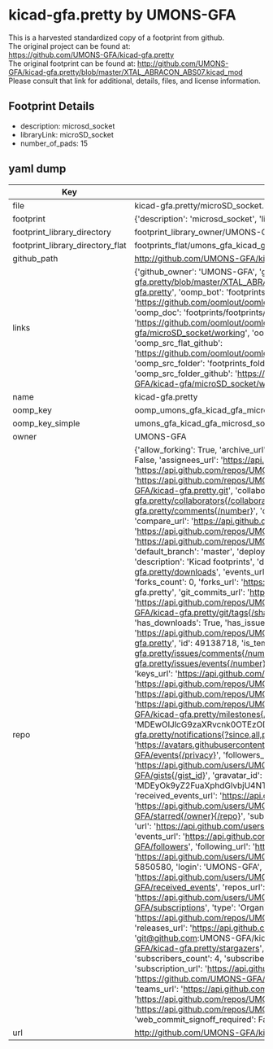 # kicad-gfa.pretty by UMONS-GFA  
This is a harvested standardized copy of a footprint from github.  
The original project can be found at:  
https://github.com/UMONS-GFA/kicad-gfa.pretty  
The original footprint can be found at:
http://github.com/UMONS-GFA/kicad-gfa.pretty/blob/master/XTAL_ABRACON_ABS07.kicad_mod
Please consult that link for additional, details, files, and license information.  
## Footprint Details
* description: microsd_socket  
* libraryLink: microSD_socket  
* number_of_pads: 15  
## yaml dump  
| Key | Value |  
| --- | --- |  
| file | kicad-gfa.pretty/microSD_socket.kicad_mod |  
| footprint | {'description': 'microsd_socket', 'libraryLink': 'microSD_socket', 'number_of_pads': 15} |  
| footprint_library_directory | footprint_library_owner/UMONS-GFA_kicad-gfa.pretty |  
| footprint_library_directory_flat | footprints_flat/umons_gfa_kicad_gfa_microsd_socket/working |  
| github_path | http://github.com/UMONS-GFA/kicad-gfa.pretty/blob/master/microSD_socket.kicad_mod |  
| links | {'github_owner': 'UMONS-GFA', 'github_repo_name': 'kicad-gfa.pretty', 'github_src': 'http://github.com/UMONS-GFA/kicad-gfa.pretty/blob/master/XTAL_ABRACON_ABS07.kicad_mod', 'github_src_repo': 'https://github.com/UMONS-GFA/kicad-gfa.pretty', 'oomp_bot': 'footprints/umons_gfa_kicad_gfa_microsd_socket/working', 'oomp_bot_github': 'https://github.com/oomlout/oomlout_oomp_footprint_bot/tree/main/footprints/umons_gfa_kicad_gfa_microsd_socket/working', 'oomp_doc': 'footprints/footprints/UMONS-GFA/kicad-gfa/microSD_socket/working/', 'oomp_doc_github': 'https://github.com/oomlout/oomlout_oomp_footprint_doc/tree/main/footprints/footprints/UMONS-GFA/kicad-gfa/microSD_socket/working', 'oomp_src_flat': 'footprints_flat/footprints_flat/umons_gfa_kicad_gfa_microsd_socket/working', 'oomp_src_flat_github': 'https://github.com/oomlout/oomlout_oomp_footprint_src/tree/main/footprints_flat/umons_gfa_kicad_gfa_microsd_socket/working', 'oomp_src_folder': 'footprints_folder/footprints_folder/UMONS-GFA/kicad-gfa/microSD_socket/working', 'oomp_src_folder_github': 'https://github.com/oomlout/oomlout_oomp_footprint_src/tree/main/footprints_folder/UMONS-GFA/kicad-gfa/microSD_socket/working'} |  
| name | kicad-gfa.pretty |  
| oomp_key | oomp_umons_gfa_kicad_gfa_microsd_socket |  
| oomp_key_simple | umons_gfa_kicad_gfa_microsd_socket |  
| owner | UMONS-GFA |  
| repo | {'allow_forking': True, 'archive_url': 'https://api.github.com/repos/UMONS-GFA/kicad-gfa.pretty/{archive_format}{/ref}', 'archived': False, 'assignees_url': 'https://api.github.com/repos/UMONS-GFA/kicad-gfa.pretty/assignees{/user}', 'blobs_url': 'https://api.github.com/repos/UMONS-GFA/kicad-gfa.pretty/git/blobs{/sha}', 'branches_url': 'https://api.github.com/repos/UMONS-GFA/kicad-gfa.pretty/branches{/branch}', 'clone_url': 'https://github.com/UMONS-GFA/kicad-gfa.pretty.git', 'collaborators_url': 'https://api.github.com/repos/UMONS-GFA/kicad-gfa.pretty/collaborators{/collaborator}', 'comments_url': 'https://api.github.com/repos/UMONS-GFA/kicad-gfa.pretty/comments{/number}', 'commits_url': 'https://api.github.com/repos/UMONS-GFA/kicad-gfa.pretty/commits{/sha}', 'compare_url': 'https://api.github.com/repos/UMONS-GFA/kicad-gfa.pretty/compare/{base}...{head}', 'contents_url': 'https://api.github.com/repos/UMONS-GFA/kicad-gfa.pretty/contents/{+path}', 'contributors_url': 'https://api.github.com/repos/UMONS-GFA/kicad-gfa.pretty/contributors', 'created_at': '2016-01-06T14:04:48Z', 'default_branch': 'master', 'deployments_url': 'https://api.github.com/repos/UMONS-GFA/kicad-gfa.pretty/deployments', 'description': 'Kicad footprints', 'disabled': False, 'downloads_url': 'https://api.github.com/repos/UMONS-GFA/kicad-gfa.pretty/downloads', 'events_url': 'https://api.github.com/repos/UMONS-GFA/kicad-gfa.pretty/events', 'fork': False, 'forks': 0, 'forks_count': 0, 'forks_url': 'https://api.github.com/repos/UMONS-GFA/kicad-gfa.pretty/forks', 'full_name': 'UMONS-GFA/kicad-gfa.pretty', 'git_commits_url': 'https://api.github.com/repos/UMONS-GFA/kicad-gfa.pretty/git/commits{/sha}', 'git_refs_url': 'https://api.github.com/repos/UMONS-GFA/kicad-gfa.pretty/git/refs{/sha}', 'git_tags_url': 'https://api.github.com/repos/UMONS-GFA/kicad-gfa.pretty/git/tags{/sha}', 'git_url': 'git://github.com/UMONS-GFA/kicad-gfa.pretty.git', 'has_discussions': False, 'has_downloads': True, 'has_issues': True, 'has_pages': False, 'has_projects': True, 'has_wiki': True, 'homepage': None, 'hooks_url': 'https://api.github.com/repos/UMONS-GFA/kicad-gfa.pretty/hooks', 'html_url': 'https://github.com/UMONS-GFA/kicad-gfa.pretty', 'id': 49138718, 'is_template': False, 'issue_comment_url': 'https://api.github.com/repos/UMONS-GFA/kicad-gfa.pretty/issues/comments{/number}', 'issue_events_url': 'https://api.github.com/repos/UMONS-GFA/kicad-gfa.pretty/issues/events{/number}', 'issues_url': 'https://api.github.com/repos/UMONS-GFA/kicad-gfa.pretty/issues{/number}', 'keys_url': 'https://api.github.com/repos/UMONS-GFA/kicad-gfa.pretty/keys{/key_id}', 'labels_url': 'https://api.github.com/repos/UMONS-GFA/kicad-gfa.pretty/labels{/name}', 'language': None, 'languages_url': 'https://api.github.com/repos/UMONS-GFA/kicad-gfa.pretty/languages', 'license': None, 'merges_url': 'https://api.github.com/repos/UMONS-GFA/kicad-gfa.pretty/merges', 'milestones_url': 'https://api.github.com/repos/UMONS-GFA/kicad-gfa.pretty/milestones{/number}', 'mirror_url': None, 'name': 'kicad-gfa.pretty', 'network_count': 0, 'node_id': 'MDEwOlJlcG9zaXRvcnk0OTEzODcxOA==', 'notifications_url': 'https://api.github.com/repos/UMONS-GFA/kicad-gfa.pretty/notifications{?since,all,participating}', 'open_issues': 0, 'open_issues_count': 0, 'organization': {'avatar_url': 'https://avatars.githubusercontent.com/u/5850580?v=4', 'events_url': 'https://api.github.com/users/UMONS-GFA/events{/privacy}', 'followers_url': 'https://api.github.com/users/UMONS-GFA/followers', 'following_url': 'https://api.github.com/users/UMONS-GFA/following{/other_user}', 'gists_url': 'https://api.github.com/users/UMONS-GFA/gists{/gist_id}', 'gravatar_id': '', 'html_url': 'https://github.com/UMONS-GFA', 'id': 5850580, 'login': 'UMONS-GFA', 'node_id': 'MDEyOk9yZ2FuaXphdGlvbjU4NTA1ODA=', 'organizations_url': 'https://api.github.com/users/UMONS-GFA/orgs', 'received_events_url': 'https://api.github.com/users/UMONS-GFA/received_events', 'repos_url': 'https://api.github.com/users/UMONS-GFA/repos', 'site_admin': False, 'starred_url': 'https://api.github.com/users/UMONS-GFA/starred{/owner}{/repo}', 'subscriptions_url': 'https://api.github.com/users/UMONS-GFA/subscriptions', 'type': 'Organization', 'url': 'https://api.github.com/users/UMONS-GFA'}, 'owner': {'avatar_url': 'https://avatars.githubusercontent.com/u/5850580?v=4', 'events_url': 'https://api.github.com/users/UMONS-GFA/events{/privacy}', 'followers_url': 'https://api.github.com/users/UMONS-GFA/followers', 'following_url': 'https://api.github.com/users/UMONS-GFA/following{/other_user}', 'gists_url': 'https://api.github.com/users/UMONS-GFA/gists{/gist_id}', 'gravatar_id': '', 'html_url': 'https://github.com/UMONS-GFA', 'id': 5850580, 'login': 'UMONS-GFA', 'node_id': 'MDEyOk9yZ2FuaXphdGlvbjU4NTA1ODA=', 'organizations_url': 'https://api.github.com/users/UMONS-GFA/orgs', 'received_events_url': 'https://api.github.com/users/UMONS-GFA/received_events', 'repos_url': 'https://api.github.com/users/UMONS-GFA/repos', 'site_admin': False, 'starred_url': 'https://api.github.com/users/UMONS-GFA/starred{/owner}{/repo}', 'subscriptions_url': 'https://api.github.com/users/UMONS-GFA/subscriptions', 'type': 'Organization', 'url': 'https://api.github.com/users/UMONS-GFA'}, 'private': False, 'pulls_url': 'https://api.github.com/repos/UMONS-GFA/kicad-gfa.pretty/pulls{/number}', 'pushed_at': '2022-06-02T12:02:26Z', 'releases_url': 'https://api.github.com/repos/UMONS-GFA/kicad-gfa.pretty/releases{/id}', 'size': 16668, 'ssh_url': 'git@github.com:UMONS-GFA/kicad-gfa.pretty.git', 'stargazers_count': 0, 'stargazers_url': 'https://api.github.com/repos/UMONS-GFA/kicad-gfa.pretty/stargazers', 'statuses_url': 'https://api.github.com/repos/UMONS-GFA/kicad-gfa.pretty/statuses/{sha}', 'subscribers_count': 4, 'subscribers_url': 'https://api.github.com/repos/UMONS-GFA/kicad-gfa.pretty/subscribers', 'subscription_url': 'https://api.github.com/repos/UMONS-GFA/kicad-gfa.pretty/subscription', 'svn_url': 'https://github.com/UMONS-GFA/kicad-gfa.pretty', 'tags_url': 'https://api.github.com/repos/UMONS-GFA/kicad-gfa.pretty/tags', 'teams_url': 'https://api.github.com/repos/UMONS-GFA/kicad-gfa.pretty/teams', 'temp_clone_token': None, 'topics': [], 'trees_url': 'https://api.github.com/repos/UMONS-GFA/kicad-gfa.pretty/git/trees{/sha}', 'updated_at': '2022-06-02T08:27:09Z', 'url': 'https://api.github.com/repos/UMONS-GFA/kicad-gfa.pretty', 'visibility': 'public', 'watchers': 0, 'watchers_count': 0, 'web_commit_signoff_required': False} |  
| url | http://github.com/UMONS-GFA/kicad-gfa.pretty |  

